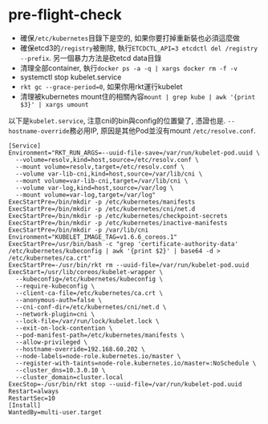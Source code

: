 # pre-flight-check

- 確保`/etc/kubernetes`目錄下是空的, 如果你要打掉重新裝也必須這麼做
- 確保etcd3的`/registry`被刪除, 執行`ETCDCTL_API=3 etcdctl del /registry --prefix`. 另一個暴力方法是砍etcd data目錄
- 清理全部container, 執行`docker ps -a -q | xargs docker rm -f -v`
- systemctl stop kubelet.service
- `rkt gc --grace-period=0`, 如果你用rkt運行kubelet
- 清理被kubernetes mount住的相關內容`mount | grep kube | awk '{print $3}' | xargs umount`

以下是`kubelet.service`, 注意cni的bin與config的位置變了, 憑證也是. `--hostname-override`務必用IP, 原因是其他Pod並沒有mount `/etc/resolve.conf`.

```
[Service]
Environment="RKT_RUN_ARGS=--uuid-file-save=/var/run/kubelet-pod.uuid \
  --volume=resolv,kind=host,source=/etc/resolv.conf \
  --mount volume=resolv,target=/etc/resolv.conf \
  --volume var-lib-cni,kind=host,source=/var/lib/cni \
  --mount volume=var-lib-cni,target=/var/lib/cni \
  --volume var-log,kind=host,source=/var/log \
  --mount volume=var-log,target=/var/log"
ExecStartPre=/bin/mkdir -p /etc/kubernetes/manifests
ExecStartPre=/bin/mkdir -p /etc/kubernetes/cni/net.d
ExecStartPre=/bin/mkdir -p /etc/kubernetes/checkpoint-secrets
ExecStartPre=/bin/mkdir -p /etc/kubernetes/inactive-manifests
ExecStartPre=/bin/mkdir -p /var/lib/cni
Environment="KUBELET_IMAGE_TAG=v1.6.6_coreos.1"
ExecStartPre=/usr/bin/bash -c "grep 'certificate-authority-data' /etc/kubernetes/kubeconfig | awk '{print $2}' | base64 -d > /etc/kubernetes/ca.crt"
ExecStartPre=-/usr/bin/rkt rm --uuid-file=/var/run/kubelet-pod.uuid
ExecStart=/usr/lib/coreos/kubelet-wrapper \
  --kubeconfig=/etc/kubernetes/kubeconfig \
  --require-kubeconfig \
  --client-ca-file=/etc/kubernetes/ca.crt \
  --anonymous-auth=false \
  --cni-conf-dir=/etc/kubernetes/cni/net.d \
  --network-plugin=cni \
  --lock-file=/var/run/lock/kubelet.lock \
  --exit-on-lock-contention \
  --pod-manifest-path=/etc/kubernetes/manifests \
  --allow-privileged \
  --hostname-override=192.168.60.202 \
  --node-labels=node-role.kubernetes.io/master \
  --register-with-taints=node-role.kubernetes.io/master=:NoSchedule \
  --cluster_dns=10.3.0.10 \
  --cluster_domain=cluster.local
ExecStop=-/usr/bin/rkt stop --uuid-file=/var/run/kubelet-pod.uuid
Restart=always
RestartSec=10
[Install]
WantedBy=multi-user.target

```